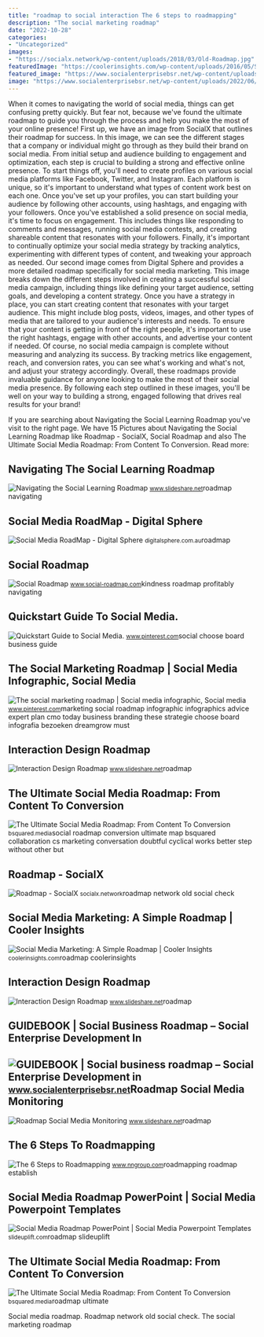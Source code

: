 ```yaml
---
title: "roadmap to social interaction The 6 steps to roadmapping"
description: "The social marketing roadmap"
date: "2022-10-28"
categories:
- "Uncategorized"
images:
- "https://socialx.network/wp-content/uploads/2018/03/Old-Roadmap.jpg"
featuredImage: "https://coolerinsights.com/wp-content/uploads/2016/05/Social-Media-Marketing-Roadmap-1024x598.jpg"
featured_image: "https://www.socialenterprisebsr.net/wp-content/uploads/2022/06/roadmap3.png"
image: "https://www.socialenterprisebsr.net/wp-content/uploads/2022/06/roadmap3.png"
---
```


When it comes to navigating the world of social media, things can get confusing pretty quickly. But fear not, because we've found the ultimate roadmap to guide you through the process and help you make the most of your online presence! First up, we have an image from SocialX that outlines their roadmap for success. In this image, we can see the different stages that a company or individual might go through as they build their brand on social media. From initial setup and audience building to engagement and optimization, each step is crucial to building a strong and effective online presence. To start things off, you'll need to create profiles on various social media platforms like Facebook, Twitter, and Instagram. Each platform is unique, so it's important to understand what types of content work best on each one. Once you've set up your profiles, you can start building your audience by following other accounts, using hashtags, and engaging with your followers. Once you've established a solid presence on social media, it's time to focus on engagement. This includes things like responding to comments and messages, running social media contests, and creating shareable content that resonates with your followers. Finally, it's important to continually optimize your social media strategy by tracking analytics, experimenting with different types of content, and tweaking your approach as needed. Our second image comes from Digital Sphere and provides a more detailed roadmap specifically for social media marketing. This image breaks down the different steps involved in creating a successful social media campaign, including things like defining your target audience, setting goals, and developing a content strategy. Once you have a strategy in place, you can start creating content that resonates with your target audience. This might include blog posts, videos, images, and other types of media that are tailored to your audience's interests and needs. To ensure that your content is getting in front of the right people, it's important to use the right hashtags, engage with other accounts, and advertise your content if needed. Of course, no social media campaign is complete without measuring and analyzing its success. By tracking metrics like engagement, reach, and conversion rates, you can see what's working and what's not, and adjust your strategy accordingly. Overall, these roadmaps provide invaluable guidance for anyone looking to make the most of their social media presence. By following each step outlined in these images, you'll be well on your way to building a strong, engaged following that drives real results for your brand!

If you are searching about Navigating the Social Learning Roadmap you've visit to the right page. We have 15 Pictures about Navigating the Social Learning Roadmap like Roadmap - SocialX, Social Roadmap and also The Ultimate Social Media Roadmap: From Content To Conversion. Read more:

Navigating The Social Learning Roadmap
--------------------------------------

 ![Navigating the Social Learning Roadmap](https://image.slidesharecdn.com/navsociallngroadmap-110919102011-phpapp01/95/navigating-the-social-learning-roadmap-32-1024.jpg?cb=1316442643) <small>www.slideshare.net</small>roadmap navigating

Social Media RoadMap - Digital Sphere
-------------------------------------

 ![Social Media RoadMap - Digital Sphere](https://digitalsphere.com.au/wp-content/uploads/2018/07/social-media-ro_8025345.png) <small>digitalsphere.com.au</small>roadmap

Social Roadmap
--------------

 ![Social Roadmap](https://images.squarespace-cdn.com/content/v1/5c00339dda02bc017aa0d4b1/1544042702396-EKBAC8HJIIO2EQXH9C3A/ke17ZwdGBToddI8pDm48kNBYVa0qU2Jy-DrwlidaTAp7gQa3H78H3Y0txjaiv_0fDoOvxcdMmMKkDsyUqMSsMWxHk725yiiHCCLfrh8O1z5QPOohDIaIeljMHgDF5CVlOqpeNLcJ80NK65_fV7S1USlssx-7yt8OoXnBJ_7YO3sSAaNZLgXUmTkRrf4QRLFJoaB7cXlC74RGNr1M0KekWQ/shutterstock_412904347_sm.jpg) <small>www.social-roadmap.com</small>kindness roadmap profitably navigating

Quickstart Guide To Social Media.
---------------------------------

 ![Quickstart Guide to Social Media.](https://i.pinimg.com/originals/7c/18/60/7c18606b2bdb6b849646d4093af5ecc4.png) <small>www.pinterest.com</small>social choose board business guide

The Social Marketing Roadmap | Social Media Infographic, Social Media
---------------------------------------------------------------------

 ![The social marketing roadmap | Social media infographic, Social media](https://i.pinimg.com/originals/80/ce/c9/80cec95ee4e59d81b9ba51be4a18ea36.jpg) <small>www.pinterest.com</small>marketing social roadmap infographic infographics advice expert plan cmo today business branding these strategie choose board infografia bezoeken dreamgrow must

Interaction Design Roadmap
--------------------------

 ![Interaction Design Roadmap](https://image.slidesharecdn.com/roadmapixdshort-160727021809/95/interaction-design-roadmap-33-1024.jpg?cb=1469587777) <small>www.slideshare.net</small>roadmap

The Ultimate Social Media Roadmap: From Content To Conversion
-------------------------------------------------------------

 ![The Ultimate Social Media Roadmap: From Content To Conversion](https://bsquared.media/wp-content/uploads/2017/01/social-media-roadmap.png) <small>bsquared.media</small>social roadmap conversion ultimate map bsquared collaboration cs marketing conversation doubtful cyclical works better step without other but

Roadmap - SocialX
-----------------

 ![Roadmap - SocialX](https://socialx.network/wp-content/uploads/2018/03/Old-Roadmap.jpg) <small>socialx.network</small>roadmap network old social check

Social Media Marketing: A Simple Roadmap | Cooler Insights
----------------------------------------------------------

 ![Social Media Marketing: A Simple Roadmap | Cooler Insights](https://coolerinsights.com/wp-content/uploads/2016/05/Social-Media-Marketing-Roadmap-1024x598.jpg) <small>coolerinsights.com</small>roadmap coolerinsights

Interaction Design Roadmap
--------------------------

 ![Interaction Design Roadmap](https://image.slidesharecdn.com/roadmapixdshort-160727021809/95/interaction-design-roadmap-8-1024.jpg?cb=1469587777) <small>www.slideshare.net</small>roadmap

GUIDEBOOK | Social Business Roadmap – Social Enterprise Development In
----------------------------------------------------------------------

 ![GUIDEBOOK | Social business roadmap – Social Enterprise Development in](https://www.socialenterprisebsr.net/wp-content/uploads/2022/06/roadmap3.png) <small>www.socialenterprisebsr.net</small>Roadmap Social Media Monitoring
-------------------------------

 ![Roadmap Social Media Monitoring](https://image.slidesharecdn.com/nam-monitoringaiciti-20110513-v30-nse-110513033531-phpapp02/95/roadmap-social-media-monitoring-20-728.jpg?cb=1305258155) <small>www.slideshare.net</small>roadmap

The 6 Steps To Roadmapping
--------------------------

 ![The 6 Steps to Roadmapping](https://media.nngroup.com/media/editor/2020/10/28/screen-shot-2020-10-26-at-115756-am.png) <small>www.nngroup.com</small>roadmapping roadmap establish

Social Media Roadmap PowerPoint | Social Media Powerpoint Templates
-------------------------------------------------------------------

 ![Social Media Roadmap PowerPoint | Social Media Powerpoint Templates](https://slideuplift.com/wp-content/uploads/edd/2020/08/ItemID-2980-Social-Media-Roadmap-PowerPoint-4x3-1.jpg) <small>slideuplift.com</small>roadmap slideuplift

The Ultimate Social Media Roadmap: From Content To Conversion
-------------------------------------------------------------

 ![The Ultimate Social Media Roadmap: From Content To Conversion](https://bsquared.media/wp-content/uploads/2017/02/Ultimate-Social-Media-Roadmap-300x169.png) <small>bsquared.media</small>roadmap ultimate

Social media roadmap. Roadmap network old social check. The social marketing roadmap
